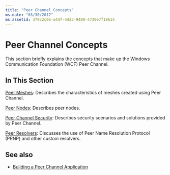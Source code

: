 ```yaml
---
title: "Peer Channel Concepts"
ms.date: "03/30/2017"
ms.assetid: 379c2c0b-a44f-4423-9480-4739e7f18614
---
```

# Peer Channel Concepts

This section briefly explains the concepts that make up the Windows Communication Foundation (WCF) Peer Channel.  
  
## In This Section  

 [Peer Meshes](peer-meshes.md):  Describes the characteristics of meshes created using Peer Channel.  
  
 [Peer Nodes](peer-nodes.md):  Describes peer nodes.  
  
 [Peer Channel Security](peer-channel-security.md):  Describes security scenarios and solutions provided by Peer Channel.  
  
 [Peer Resolvers](peer-resolvers.md):  Discusses the use of Peer Name Resolution Protocol (PRNP) and other custom resolvers.  
  
## See also

- [Building a Peer Channel Application](building-a-peer-channel-application.md)
